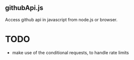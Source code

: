 githubApi.js
------------

Access github api in javascript from node.js or browser.


# TODO
* make use of the conditional requests, to handle rate limits
